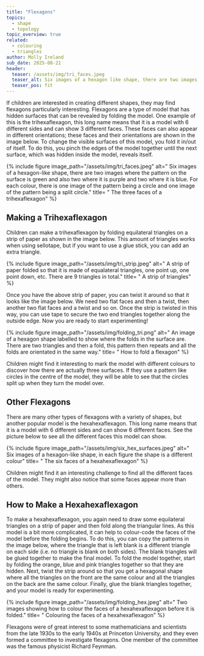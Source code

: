 ```yaml
---
title: "Flexagons"
topics: 
  - shape
  - topology
topic_overview: true
related: 
  - colouring
  - triangles
author: Molly Ireland
sub_date: 2025-08-21
header:
  teaser: /assets/img/tri_faces.jpeg
  teaser_alt: Six images of a hexagon like shape, there are two images where the patten on the surface is green and also two where it is purple and two where it is blue. For each colour there is one image of the pattern being a circle and one image of the pattern being a split circle.
  teaser_pos: fit
---
```

If children are interested in creating different shapes, they may find flexagons particularly interesting. Flexagons are a type of model that has hidden surfaces that can be revealed by folding the model. One example of this is the trihexaflexagon, this long name means that it is a model with 6 different sides and can show 3 different faces. These faces can also appear in different orientations; these faces and their orientations are shown in the image below. To change the visible surfaces of this model, you fold it in/out of itself. To do this, you pinch the edges of the model together until the next surface, which was hidden inside the model, reveals itself.

{% include figure image_path="/assets/img/tri_faces.jpeg" alt=" Six images of a hexagon-like shape, there are two images where the pattern on the surface is green and also two where it is purple and two where it is blue. For each colour, there is one image of the pattern being a circle and one image of the pattern being a split circle." title= " The three faces of a trihexaflexagon" %}

## Making a Trihexaflexagon
Children can make a trihexaflexagon by folding equilateral triangles on a strip of paper as shown in the image below. This amount of triangles works when using sellotape, but if you want to use a glue stick, you can add an extra triangle.

{% include figure image_path="/assets/img/tri_strip.jpeg" alt=" A strip of paper folded so that it is made of equalateral triangles, one point up, one point down, etc. There are 9 triangles in total." title= " A strip of triangles" %}

Once you have the above strip of paper, you can twist it around so that it looks like the image below. We need two flat faces and then a twist, then another two flat faces and a twist and so on. Once the strip is twisted in this way, you can use tape to secure the two end triangles together along the outside edge. Now you are ready to start experimenting! 

{% include figure image_path="/assets/img/folding_tri.png" alt=" An image of a hexagon shape labelled to show where the folds in the surface are. There are two triangles and then a fold, this pattern then repeats and all the folds are orientated in the same way." title= " How to fold a flexagon" %}

Children might find it interesting to mark the model with different colours to discover how there are actually three surfaces. If they use a pattern like circles in the centre of the model, they will be able to see that the circles split up when they turn the model over.  

## Other Flexagons 


There are many other types of flexagons with a variety of shapes, but another popular model is the hexahexaflexagon. This long name means that it is a model with 6 different sides and can show 6 different faces. See the picture below to see all the different faces this model can show. 

{% include figure image_path="/assets/img/six_hex_surfaces.jpeg" alt=" Six images of a hexagon-like shape, in each figure the shape is a different colour" title= " The six faces of a hexahexaflexagon" %}

Children might find it an interesting challenge to find all the different faces of the model. They might also notice that some faces appear more than others.

## How to Make a Hexahexaflexagon
To make a hexahexaflexagon, you again need to draw some equilateral triangles on a strip of paper and then fold along the triangular lines. As this model is a bit more complicated, it can help to colour-code the faces of the model before the folding begins. To do this, you can copy the patterns in the image below, where the triangle that is left blank is a different triangle on each side (i.e. no triangle is blank on both sides). The blank triangles will be glued together to make the final model. To fold the model together, start by folding the orange, blue and pink triangles together so that they are hidden. Next, twist the strip around so that you get a hexagonal shape where all the triangles on the front are the same colour and all the triangles on the back are the same colour. Finally, glue the blank triangles together, and your model is ready for experimenting.

{% include figure image_path="/assets/img/folding_hex.jpeg" alt=" Two images showing how to colour the faces of a hexahexaflexagon before it is folded." title= " Colouring the faces of a hexahexaflexagon" %}

Flexagons were of great interest to some mathematicians and scientists from the late 1930s to the early 1940s at Princeton University, and they even formed a committee to investigate flexagons. One member of the committee was the famous physicist Richard Feynman.
